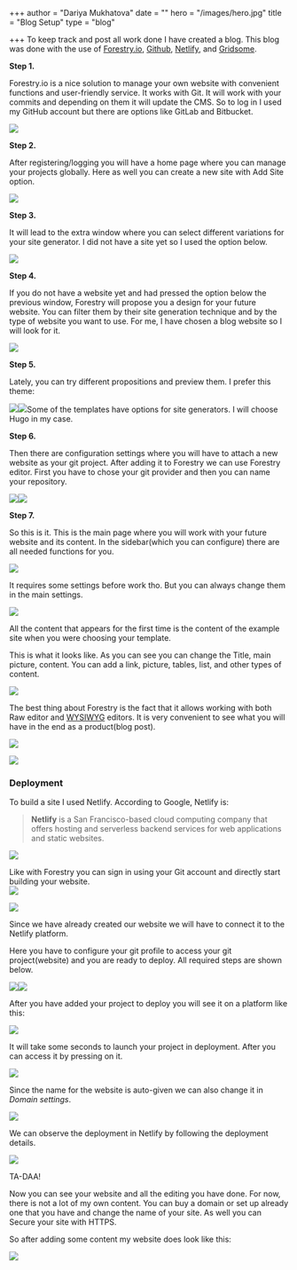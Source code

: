 +++
author = "Dariya Mukhatova"
date = ""
hero = "/images/hero.jpg"
title = "Blog Setup"
type = "blog"

+++
To keep track and post all work done I have created a blog. This blog was done with the use of [Forestry.io](https://forestry.io), [Github](https://github.com), [Netlify](https://www.netlify.com), and [Gridsome](https://gridsome.org).

**Step 1.**

Forestry.io is a nice solution to manage your own website with convenient functions and user-friendly service. It works with Git. It will work with your commits and depending on them it will update the CMS. So to log in I used my GitHub account but there are options like GitLab and Bitbucket.

![](/images/2022-02-24-13-54-57.png)

**Step 2.**

After registering/logging you will have a home page where you can manage your projects globally. Here as well you can create a new site with Add Site option.

![](/images/2022-02-24-13-55-14.png)

**Step 3.**

It will lead to the extra window where you can select different variations for your site generator. I did not have a site yet so I used the option below.

![](/images/2022-02-24-13-55-21.png)

**Step 4.**

If you do not have a website yet and had pressed the option below the previous window, Forestry will propose you a design for your future website. You can filter them by their site generation technique and by the type of website you want to use. For me, I have chosen a blog website so I will look for it.

![](/images/2022-02-24-13-56-12.png)

**Step 5.**

Lately, you can try different propositions and preview them. I prefer this theme:

![](/images/2022-02-24-18-23-10.png)![](/images/2022-02-24-18-23-40.png)Some of the templates have options for site generators. I will choose Hugo in my case.

**Step 6.**

Then there are configuration settings where you will have to attach a new website as your git project. After adding it to Forestry we can use Forestry editor. First you have to chose your git provider and then you can name your repository.

![](/images/2022-02-24-18-25-11.png)![](/images/2022-02-24-18-25-28.png)

**Step 7.**

So this is it. This is the main page where you will work with your future website and its content. In the sidebar(which you can configure) there are all needed functions for you.

![](/images/2022-02-24-18-26-51.png)

It requires some settings before work tho. But you can always change them in the main settings.

![](/images/2022-02-24-14-00-01.png)

All the content that appears for the first time is the content of the example site when you were choosing your template.

This is what it looks like. As you can see you can change the Title, main picture, content. You can add a link, picture, tables, list, and other types of content.

![](/images/2022-02-24-18-28-04.png)

The best thing about Forestry is the fact that it allows working with both Raw editor and [WYSIWYG](https://en.wikipedia.org/wiki/WYSIWYG) editors. It is very convenient to see what you will have in the end as a product(blog post).

![](/images/2022-02-24-15-12-55.png)

![](/images/2022-02-24-15-13-05.png)

### Deployment

To build a site I used Netlify. According to Google, Netlify is:

> **Netlify** is a San Francisco-based cloud computing company that offers hosting and serverless backend services for web applications and static websites.

![](/images/2022-02-24-15-16-43.png)

Like with Forestry you can sign in using your Git account and directly start building your website.  
![](/images/2022-02-24-15-17-04.png)

![](/images/2022-02-24-14-00-42.png)

Since we have already created our website we will have to connect it to the Netlify platform.

Here you have to configure your git profile to access your git project(website) and you are ready to deploy.  All required steps are shown below.

![](/images/2022-02-24-14-00-46.png)![](/images/2022-02-24-14-07-39.png)

After you have added your project to deploy you will see it on a platform like this:

![](/images/2022-02-24-14-07-50.png)

It will take some seconds to launch your project in deployment. After you can access it by pressing on it.

![](/images/2022-02-24-14-11-00.png)

Since the name for the website is auto-given we can also change it in _Domain settings_. 

![](/images/2022-02-24-18-37-26.png)

We can observe the deployment in Netlify by following the deployment details.

![](/images/2022-02-24-15-47-57.png)

TA-DAA!

Now you can see your website and all the editing you have done. For now, there is not a lot of my own content. You can buy a domain or set up already one that you have and change the name of your site. As well you can Secure your site with HTTPS.

So after adding some content my website does look like this:

![](/images/2022-02-24-18-33-15.png)